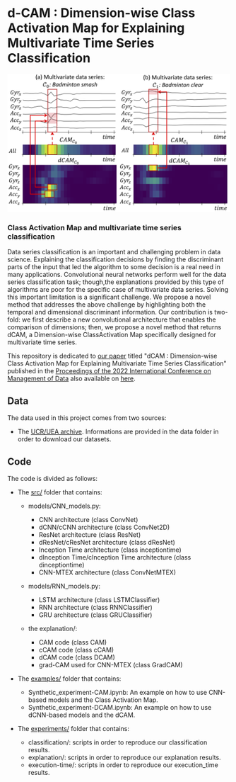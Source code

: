 # d-CAM : Dimension-wise Class Activation Map for Explaining Multivariate Time Series Classification #

![dcam example](ressources/intro_figure.png)

### Class Activation Map and multivariate time series classification ###

Data series classification is an important and challenging problem in data science. Explaining the classification decisions by finding the discriminant parts of the input that led the algorithm to some decision is a real need in many applications. Convolutional neural networks perform well for the data series classification task; though,the explanations provided by this type of algorithms are poor for the specific case of multivariate data series. Solving this important limitation is a significant challenge. We propose a novel method that addresses the above challenge by highlighting both the temporal and dimensional discriminant information. Our contribution is two-fold: we first describe a new convolutional architecture that enables the comparison of dimensions; then, we propose a novel method that returns dCAM, a Dimension-wise ClassActivation Map specifically designed for multivariate time series. 

This repository is dedicated to [our paper](https://dl.acm.org/doi/abs/10.1145/3514221.3526183) titled "dCAM : Dimension-wise Class Activation Map for Explaining Multivariate Time Series Classification" published in the [Proceedings of the 2022 International Conference on Management of Data](https://dl.acm.org/doi/proceedings/10.1145/3514221) also available on [here](https://www.researchgate.net/publication/361416963_dCAM_Dimension-wise_Class_Activation_Map_for_Explaining_Multivariate_Data_Series_Classification).

## Data 
The data used in this project comes from two sources: 
- The [UCR/UEA archive](http://timeseriesclassification.com/TSC.zip). Informations are provided in the data folder in order to download our datasets.

## Code 
The code is divided as follows: 
- The [src/](https://github.com/boniolp/dCAM/tree/main/src) folder that contains:
  - models/CNN_models.py:
    - CNN architecture (class ConvNet)
    - dCNN/cCNN architecture (class ConvNet2D)
    - ResNet architecture (class ResNet)
    - dResNet/cResNet architecture (class dResNet)
    - Inception Time architecture (class inceptiontime)
    - dInception Time/cInception Time architecture (class dinceptiontime)
    - CNN-MTEX architecture (class ConvNetMTEX)
  - models/RNN_models.py:
    - LSTM architecture (class LSTMClassifier)
    - RNN architecture (class RNNClassifier)
    - GRU architecture (class GRUClassifier)

  - the explanation/:
    - CAM code (class CAM)
    - cCAM code (class cCAM)
    - dCAM code (class DCAM)
    - grad-CAM used for CNN-MTEX (class GradCAM)

- The [examples/](https://github.com/boniolp/dCAM/tree/main/examples) folder that contains:
  - Synthetic_experiment-CAM.ipynb: An example on how to use CNN-based models and the Class Activation Map.
  - Synthetic_experiment-DCAM.ipynb: An example on how to use dCNN-based models and the dCAM.

- The [experiments/](https://github.com/boniolp/dCAM/tree/main/experiments) folder that contains:
  - classification/: scripts in order to reproduce our classification results.
  - explanation/: scripts in order to reproduce our explanation results.
  - execution-time/: scripts in order to reproduce our execution_time results.


